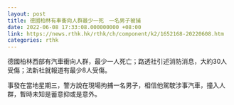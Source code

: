 ```yaml
---
layout: post
title: 德國柏林有車衝向人群最少一死　一名男子被捕
date: 2022-06-08 17:33:08.000000000 +08:00
link: https://news.rthk.hk/rthk/ch/component/k2/1652168-20220608.htm
categories: rthk
---
```


德國柏林西部有汽車衝向人群，最少一人死亡；路透社引述消防消息，大約30人受傷；法新社就報道有最少8人受傷。

事發在當地星期三，警方說在現場拘捕一名男子，相信他駕駛涉事汽車，撞入人群，暫時未知是蓄意抑或是意外。
